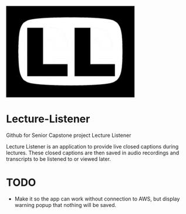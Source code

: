 <img src="LLimage.jpg" width="350" height="250">

# Lecture-Listener
Github for Senior Capstone project Lecture Listener

Lecture Listener is an application to provide live closed captions during lectures. These closed captions are then saved in audio recordings and transcripts to be listened to or viewed later.

# TODO
* Make it so the app can work without connection to AWS, but display warning popup that nothing will be saved.
